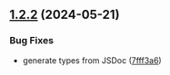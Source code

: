 ## [1.2.2](https://github.com/podium-lib/browser/compare/v1.2.1...v1.2.2) (2024-05-21)


### Bug Fixes

* generate types from JSDoc ([7fff3a6](https://github.com/podium-lib/browser/commit/7fff3a657913393b785172a1255bea7784539aaa))
